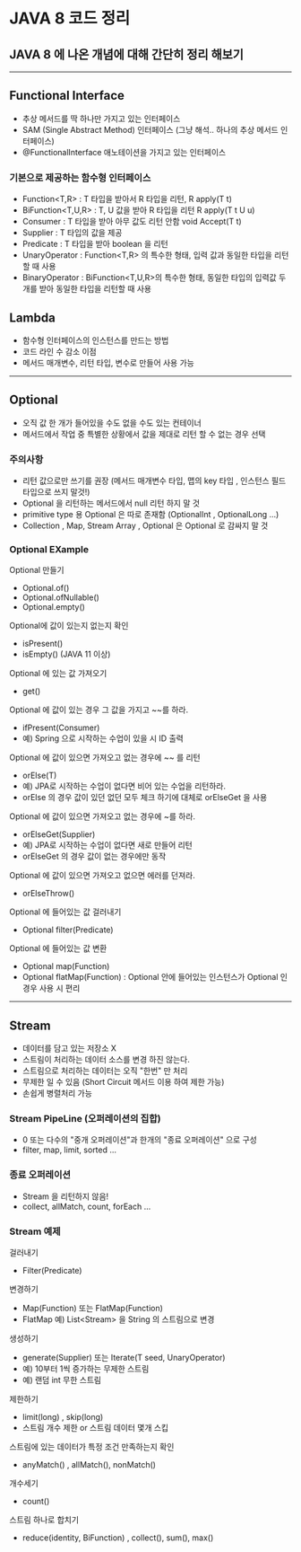 # JAVA 8 코드 정리

## JAVA 8 에 나온 개념에 대해 간단히 정리 해보기

---
## Functional Interface
- 추상 메서드를 딱 하나만 가지고 있는 인터페이스
- SAM (Single Abstract Method) 인터페이스 (그냥 해석.. 하나의 추상 메서드 인터페이스)
- @FunctionalInterface 애노테이션을 가지고 있는 인터페이스

### 기본으로 제공하는 함수형 인터페이스
- Function<T,R> : T 타입을 받아서 R 타입을 리턴, R apply(T t) 
- BiFunction<T,U,R> : T, U 값을 받아 R 타입을 리턴 R apply(T t U u)
- Consumer<T> : T 타입을 받아 아무 값도 리턴 안함 void Accept(T t)
- Supplier<T> : T 타입의 값을 제공
- Predicate<T> : T 타입을 받아 boolean 을 리턴
- UnaryOperator<T> : Function<T,R> 의 특수한 형태, 입력 값과 동일한 타입을 리턴할 때 사용
- BinaryOperator<T> : BiFunction<T,U,R>의 특수한 형태, 동일한 타입의 입력값 두개를 받아 동일한 타입을 리턴할 때 사용


## Lambda 
- 함수형 인터페이스의 인스턴스를 만드는 방법
- 코드 라인 수 감소 이점
- 메서드 매개변수, 리턴 타입, 변수로 만들어 사용 가능


---
## Optional
- 오직 값 한 개가 들어있을 수도 없을 수도 있는 컨테이너
- 메서드에서 작업 중 특별한 상황에서 값을 제대로 리턴 할 수 없는 경우 선택
### 주의사항
- 리턴 값으로만 쓰기를 권장 (메서드 매개변수 타입, 맵의 key 타입 , 인스턴스 필드 타입으로 쓰지 말것!)
- Optional 을 리턴하는 메서드에서 null 리턴 하지 말 것
- primitive type 용 Optional 은 따로 존재함 (OptionalInt , OptionalLong ...)
- Collection , Map, Stream Array , Optional 은 Optional 로 감싸지 말 것

### Optional EXample
Optional 만들기
- Optional.of()
- Optional.ofNullable()
- Optional.empty()

Optional에 값이 있는지 없는지 확인
- isPresent()
- isEmpty() (JAVA 11 이상)

Optional 에 있는 값 가져오기
- get()

Optional 에 값이 있는 경우 그 값을 가지고 ~~를 하라.
- ifPresent(Consumer)
- 예) Spring 으로 시작하는 수업이 있을 시 ID 출력

Optional 에 값이 있으면 가져오고 없는 경우에 ~~ 를 리턴
- orElse(T)
- 예) JPA로 시작하는 수업이 없다면 비어 있는 수업을 리턴하라.
- orElse 의 경우 값이 있던 없던 모두 체크 하기에 대체로 orElseGet 을 사용

Optional 에 값이 있으면 가져오고 없는 경우에 ~를 하라.
- orElseGet(Supplier)
- 예) JPA로 시작하는 수업이 없다면 새로 만들어 리턴
- orElseGet 의 경우 값이 없는 경우에만 동작

Optional 에 값이 있으면 가져오고 없으면 에러를 던져라.
- orElseThrow()

Optional 에 들어있는 값 걸러내기
- Optional filter(Predicate)

Optional 에 들어있는 값 변환
- Optional map(Function)
- Optional flatMap(Function) : Optional 안에 들어있는 인스턴스가 Optional 인 경우 사용 시 편리


---
## Stream
- 데이터를 담고 있는 저장소 X
- 스트림이 처리하는 데이터 소스를 변경 하진 않는다.
- 스트림으로 처리하는 데이터는 오직 "한번" 만 처리
- 무제한 일 수 있음 (Short Circuit 메서드 이용 하여 제한 가능)
- 손쉽게 병렬처리 가능

### Stream PipeLine (오퍼레이션의 집합)
-  0 또는 다수의 "중개 오퍼레이션"과 한개의 "종료 오퍼레이션" 으로 구성
- filter, map, limit, sorted ...

### 종료 오퍼레이션
- Stream 을 리턴하지 않음!
- collect, allMatch, count, forEach ...



### Stream 예제
걸러내기
- Filter(Predicate)

변경하기
- Map(Function) 또는 FlatMap(Function)
- FlatMap 예) List<Stream<String>> 을 String 의 스트림으로 변경

생성하기
- generate(Supplier) 또는 Iterate(T seed, UnaryOperator)
- 예) 10부터 1씩 증가하는 무제한 스트림
- 예) 랜덤 int 무한 스트림

제한하기
- limit(long) , skip(long)
- 스트림 개수 제한 or 스트림 데이터 몇개 스킵

스트림에 있는 데이터가 특정 조건 만족하는지 확인
- anyMatch() , allMatch(), nonMatch()

개수세기
- count()

스트림 하나로 합치기
- reduce(identity, BiFunction) , collect(), sum(), max()